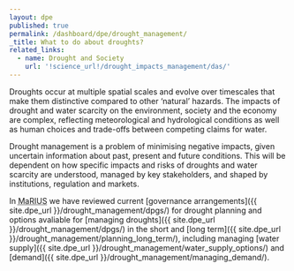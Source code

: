 ```yaml
---
layout: dpe
published: true
permalink: /dashboard/dpe/drought_management/
_title: What to do about droughts?
related_links:
  - name: Drought and Society
    url: '!science_url!/drought_impacts_management/das/'
---
```

Droughts occur at multiple spatial scales and evolve over timescales that make them distinctive compared to other ‘natural’ hazards. The impacts of drought and water scarcity on the environment, society and the economy are complex, reflecting meteorological and hydrological conditions as well as human choices and trade-offs between competing claims for water. 

Drought management is a problem of minimising negative impacts, given uncertain information about past, present and future conditions. This will be dependent on how specific impacts and risks of droughts and water scarcity are understood, managed by key stakeholders, and shaped by institutions, regulation and markets.

In <abbr title="Managing the Risks, Impacts and Uncertainties of drought and water Scarcity">MaRIUS</abbr> we have reviewed current [governance arrangements]({{ site.dpe_url }}/drought_management/dpgs/) for drought planning and options avaliable for [managing droughts]({{ site.dpe_url }}/drought_management/dpgs/) in the short and [long term]({{ site.dpe_url }}/drought_management/planning_long_term/), including managing [water supply]({{ site.dpe_url }}/drought_management/water_supply_options/) and [demand]({{ site.dpe_url }}/drought_management/managing_demand/).